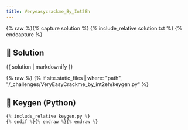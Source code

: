 ```yaml
---
title: Veryeasycrackme_By_Int2Eh
---
```


{% raw %}{% capture solution %}
{% include_relative solution.txt %}
{% endcapture %}

## 📝 Solution

{{ solution | markdownify }}

{% raw %}
{% if site.static_files | where: "path", "/_challenges/VeryEasyCrackme_by_int2eh/keygen.py" %}
## 🔑 Keygen (Python)

```py
{% include_relative keygen.py %}
{% endif %}{% endraw %}{% endraw %}
